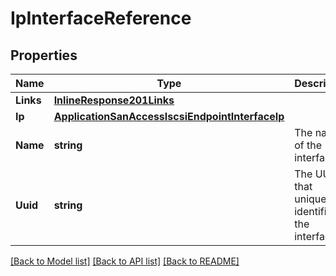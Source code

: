 # IpInterfaceReference

## Properties

Name | Type | Description | Notes
------------ | ------------- | ------------- | -------------
**Links** | [**InlineResponse201Links**](inline_response_201__links.md) |  | [optional] 
**Ip** | [**ApplicationSanAccessIscsiEndpointInterfaceIp**](application_san_access_iscsi_endpoint_interface_ip.md) |  | [optional] 
**Name** | **string** | The name of the interface. | [optional] 
**Uuid** | **string** | The UUID that uniquely identifies the interface. | [optional] 

[[Back to Model list]](../README.md#documentation-for-models) [[Back to API list]](../README.md#documentation-for-api-endpoints) [[Back to README]](../README.md)


